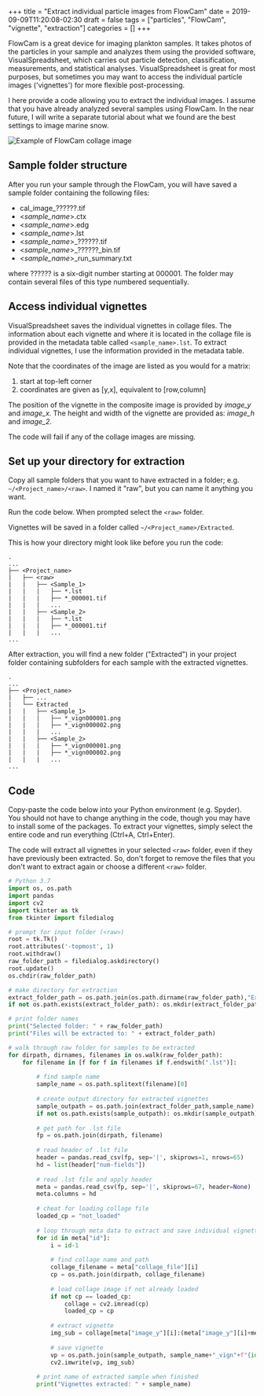 +++
title = "Extract individual particle images from FlowCam"
date = 2019-09-09T11:20:08-02:30
draft = false
tags = ["particles", "FlowCam", "vignette", "extraction"]
categories = []
+++

FlowCam is a great device for imaging plankton samples. It takes photos of the particles in your sample and analyzes them using the provided software, VisualSpreadsheet, which carries out particle detection, classification, measurements, and statistical analyses. VisualSpreadsheet is great for most purposes, but sometimes you may want to access the individual particle images ('vignettes') for more flexible post-processing.

I here provide a code allowing you to extract the individual images. I assume that you have already analyzed several samples using FlowCam. In the near future, I will write a separate tutorial about what we found are the best settings to image marine snow.

![Example of FlowCam collage image](/img/2019_09_09_FlowCam_collage_example.png)

## Sample folder structure
After you run your sample through the FlowCam, you will have saved a sample folder containing the following files:

* cal\_image\_??????.tif
* \<*sample_name*>.ctx
* \<*sample_name*>.edg
* \<*sample_name*>.lst
* \<*sample_name*>\_??????.tif
* \<*sample_name*>\_??????\_bin.tif
* \<*sample_name*>\_run\_summary.txt

where ?????? is a six-digit number starting at 000001. The folder may contain several files of this type numbered sequentially.

## Access individual vignettes
VisualSpreadsheet saves the individual vignettes in collage files. The information about each vignette and where it is located in the collage file is provided in the metadata table called `<sample_name>.lst`. To extract individual vignettes, I use the information provided in the metadata table.

Note that the coordinates of the image are listed as you would for a matrix:

1. start at top-left corner
2. coordinates are given as [y,x], equivalent to [row,column]

The position of the vignette in the composite image is provided by
  *image_y* and *image_x*. The height and width of the vignette are provided as:
  *image_h* and *image_2*.

The code will fail if any of the collage images are missing.

## Set up your directory for extraction
Copy all sample folders that you want to have extracted in a folder; e.g. `~/<Project_name>/<raw>`. I named it "raw", but you can name it anything you want.

Run the code below. When prompted select the `<raw>` folder.

Vignettes will be saved in a folder called `~/<Project_name>/Extracted`.

This is how your directory might look like before you run the code:
```
.
...
├── <Project_name>
|   ├── <raw>
|   |   ├── <Sample_1>
|   |   |   ├── *.lst
|   |   |   ├── *_000001.tif
|   |   |   ...
|   |   ├── <Sample_2>
|   |   |   ├── *.lst
|   |   |   ├── *_000001.tif
|   |   |   ...
...
```

After extraction, you will find a new folder ("Extracted") in your project folder containing subfolders for each sample with the extracted vignettes.

```
.
...
├── <Project_name>
|   ├── ...
|   └── Extracted
|   |   ├── <Sample_1>
|   |   |   ├── *_vign000001.png
|   |   |   ├── *_vign000002.png
|   |   |   ...
|   |   ├── <Sample_2>
|   |   |   ├── *_vign000001.png
|   |   |   ├── *_vign000002.png
|   |   |   ...
...
```

## Code 
Copy-paste the code below into your Python environment (e.g. Spyder). You should not have to change anything in the code, though you may have to install some of the packages. To extract your vignettes, simply select the entire code and run everything (Ctrl+A, Ctrl+Enter).

The code will extract all vignettes in your selected `<raw>` folder, even if they have previously been extracted. So, don't forget to remove the files that you don't want to extract again or choose a different `<raw>` folder.

```py
# Python 3.7
import os, os.path
import pandas
import cv2
import tkinter as tk
from tkinter import filedialog

# prompt for input folder (<raw>)
root = tk.Tk()
root.attributes('-topmost', 1)
root.withdraw()
raw_folder_path = filedialog.askdirectory()
root.update()
os.chdir(raw_folder_path)

# make directory for extraction
extract_folder_path = os.path.join(os.path.dirname(raw_folder_path),"Extracted")
if not os.path.exists(extract_folder_path): os.mkdir(extract_folder_path)

# print folder names
print("Selected folder: " + raw_folder_path)
print("Files will be extracted to: " + extract_folder_path)

# walk through raw folder for samples to be extracted
for dirpath, dirnames, filenames in os.walk(raw_folder_path):
    for filename in [f for f in filenames if f.endswith(".lst")]:
        
        # find sample name
        sample_name = os.path.splitext(filename)[0]
        
        # create output directory for extracted vignettes
        sample_outpath = os.path.join(extract_folder_path,sample_name)
        if not os.path.exists(sample_outpath): os.mkdir(sample_outpath)
        
        # get path for .lst file
        fp = os.path.join(dirpath, filename)
 
        # read header of .lst file
        header = pandas.read_csv(fp, sep='|', skiprows=1, nrows=65)
        hd = list(header["num-fields"])
        
        # read .lst file and apply header
        meta = pandas.read_csv(fp, sep='|', skiprows=67, header=None)
        meta.columns = hd
        
        # cheat for loading collage file
        loaded_cp = "not_loaded"
        
        # loop through meta data to extract and save individual vignettes 
        for id in meta["id"]:  
            i = id-1
            
            # find collage name and path
            collage_filename = meta["collage_file"][i]
            cp = os.path.join(dirpath, collage_filename)
           
            # load collage image if not already loaded         
            if not cp == loaded_cp: 
                collage = cv2.imread(cp)
                loaded_cp = cp
           
            # extract vignette
            img_sub = collage[meta["image_y"][i]:(meta["image_y"][i]+meta["image_h"][i]), meta["image_x"][i]:(meta["image_x"][i]+meta["image_w"][i])]
            
            # save vignette
            vp = os.path.join(sample_outpath, sample_name+"_vign"+f"{id:06d}"+".png") 
            cv2.imwrite(vp, img_sub)
        
        # print name of extracted sample when finished
        print("Vignettes extracted: " + sample_name)
```
